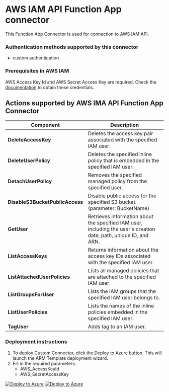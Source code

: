 # AWS IAM API Function App connector

This Function App Connector is used for connection to AWS IAM API.

### Authentication methods supported by this connector

* custom authentication

### Prerequisites in AWS IAM

AWS Access Key Id and AWS Secret Access Key are required. Check the [documentation](https://docs.aws.amazon.com/IAM/latest/UserGuide/id_credentials_access-keys.html) to obtain these credentials.

## Actions supported by AWS IMA API Function App Connector

| **Component** | **Description** |
| --------- | -------------- |
| **DeleteAccessKey** | Deletes the access key pair associated with the specified IAM user. |
| **DeleteUserPolicy** | Deletes the specified inline policy that is embedded in the specified IAM user. |
| **DetachUserPolicy** | Removes the specified managed policy from the specified user. |
| **DisableS3BucketPublicAccess** | Disable public access for the specified S3 bucket. (parameter: BucketName) |
| **GetUser** | Retrieves information about the specified IAM user, including the user's creation date, path, unique ID, and ARN. |
| **ListAccessKeys** | Returns information about the access key IDs associated with the specified IAM user. |
| **ListAttachedUserPolicies** | Lists all managed policies that are attached to the specified IAM user. |
| **ListGroupsForUser** | Lists the IAM groups that the specified IAM user belongs to. |
| **ListUserPolicies** | Lists the names of the inline policies embedded in the specified IAM user. |
| **TagUser** | Adds tag to an IAM user. |


### Deployment instructions

1. To deploy Custom Connector, click the Deploy to Azure button. This will launch the ARM Template deployment wizard.
2. Fill in the required parameters:
    - AWS_AccessKeyId 
    - AWS_SecretAccessKey

[![Deploy to Azure](https://aka.ms/deploytoazurebutton)](https://portal.azure.com/#create/Microsoft.Template/uri/https%3A%2F%2Fraw.githubusercontent.com%2FAzure%2FAzure-Sentinel%2Fmaster%2FSolutions%2FAWS_IAM%2FPlaybooks%2FAWS_IAM_FunctionAppConnector%2Fazuredeploy.json) [![Deploy to Azure](https://aka.ms/deploytoazuregovbutton)](https://portal.azure.us/#create/Microsoft.Template/uri/https%3A%2F%2Fraw.githubusercontent.com%2FAzure%2FAzure-Sentinel%2Fmaster%2FSolutions%2FAWS_IAM%2FPlaybooks%2FAWS_IAM_FunctionAppConnector%2Fazuredeploy.json)